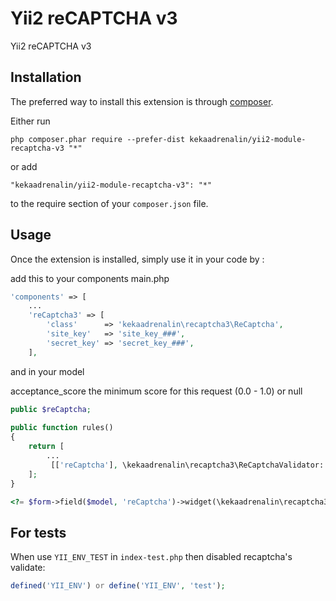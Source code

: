 Yii2 reCAPTCHA v3
=================
Yii2 reCAPTCHA v3

Installation
------------

The preferred way to install this extension is through [composer](http://getcomposer.org/download/).

Either run

```
php composer.phar require --prefer-dist kekaadrenalin/yii2-module-recaptcha-v3 "*"
```

or add

```
"kekaadrenalin/yii2-module-recaptcha-v3": "*"
```

to the require section of your `composer.json` file.


Usage
-----

Once the extension is installed, simply use it in your code by  :

add this to your components main.php

```php
'components' => [
    ...
    'reCaptcha3' => [
        'class'      => 'kekaadrenalin\recaptcha3\ReCaptcha',
        'site_key'   => 'site_key_###',
        'secret_key' => 'secret_key_###',
    ],

```

and in your model

acceptance_score the minimum score for this request (0.0 - 1.0) or null

```php
public $reCaptcha;
 
public function rules()
{
 	return [
 		...
 		 [['reCaptcha'], \kekaadrenalin\recaptcha3\ReCaptchaValidator::className(), 'acceptance_score' => 0]
 	];
}
```

```php
<?= $form->field($model, 'reCaptcha')->widget(\kekaadrenalin\recaptcha3\ReCaptchaWidget::class) ?>
```

For tests
---------

When use ```YII_ENV_TEST``` in ```index-test.php``` then disabled recaptcha's validate:
```php
defined('YII_ENV') or define('YII_ENV', 'test');
```